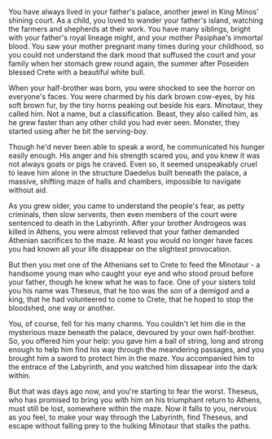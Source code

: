 You have always lived in your father's palace, another jewel in King Minos' shining court. As a child, you loved to wander your father's island, watching the farmers and shepherds at their work. You have many siblings, bright with your father's royal lineage might, and your mother Pasiphae's immortal blood. You saw your mother pregnant many times during your childhood, so you could not understand the dark mood that suffused the court and your family when her stomach grew round again, the summer after Poseiden blessed Crete with a beautiful white bull. 

When your half-brother was born, you were shocked to see the horror on everyone's faces. You were charmed by his dark brown cow-eyes, by his soft brown fur, by the tiny horns peaking out beside his ears. Minotaur, they called him. Not a name, but a classification. Beast, they also called him, as he grew faster than any other child you had ever seen. Monster, they started using after he bit the serving-boy. 

Though he'd never been able to speak a word, he communicated his hunger easily enough. His anger and his strength scared you, and you knew it was not always goats or pigs he craved. Even so, it seemed unspeakably cruel to leave him alone in the structure Daedelus built beneath the palace, a massive, shifting maze of halls and chambers, impossible to navigate without aid.

As you grew older, you came to understand the people's fear, as petty criminals, then slow servents, then even members of the court were sentenced to death in the Labyrinth. After your brother Androgeos was killed in Athens, you were almost relieved that your father demanded Athenian sacrifices to the maze. At least you would no longer have faces you had known all your life disappear on the slightest provocation.

But then you met one of the Athenians set to Crete to feed the Minotaur - a handsome young man who caught your eye and who stood proud before your father, though he knew what he was to face. One of your sisters told you his name was Theseus, that he too was the son of a demigod and a king, that he had volunteered to come to Crete, that he hoped to stop the bloodshed, one way or another.

You, of course, fell for his many charms. You couldn't let him die in the mysterious maze beneath the palace, devoured by your own half-brother. So, you offered him your help: you gave him a ball of string, long and strong enough to help him find his way through the meandering passages, and you brought him a sword to protect him in the maze. You accompanied him to the entrace of the Labyrinth, and you watched him dissapear into the dark within.

But that was days ago now, and you're starting to fear the worst. Theseus, who has promised to bring you with him on his triumphant return to Athens, must still be lost, somewhere within the maze. Now it falls to you, nervous as you feel, to make your way through the Labyrinth, find Theseus, and escape without falling prey to the hulking Minotaur that stalks the paths. 